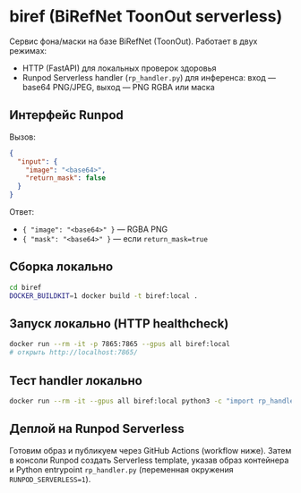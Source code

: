 # biref (BiRefNet ToonOut serverless)

Сервис фона/маски на базе BiRefNet (ToonOut). Работает в двух режимах:
- HTTP (FastAPI) для локальных проверок здоровья
- Runpod Serverless handler (`rp_handler.py`) для инференса: вход — base64 PNG/JPEG, выход — PNG RGBA или маска

## Интерфейс Runpod

Вызов:
```json
{
  "input": {
    "image": "<base64>",
    "return_mask": false
  }
}
```
Ответ:
- `{ "image": "<base64>" }` — RGBA PNG
- `{ "mask": "<base64>" }` — если `return_mask=true`

## Сборка локально
```bash
cd biref
DOCKER_BUILDKIT=1 docker build -t biref:local .
```

## Запуск локально (HTTP healthcheck)
```bash
docker run --rm -it -p 7865:7865 --gpus all biref:local
# открыть http://localhost:7865/
```

## Тест handler локально
```bash
docker run --rm -it --gpus all biref:local python3 -c "import rp_handler,base64;print(rp_handler.handler({'input':{'image':base64.b64encode(open('sample.png','rb').read()).decode()}}).keys())"
```

## Деплой на Runpod Serverless
Готовим образ и публикуем через GitHub Actions (workflow ниже). Затем в консоли Runpod создать Serverless template, указав образ контейнера и Python entrypoint `rp_handler.py` (переменная окружения `RUNPOD_SERVERLESS=1`).

